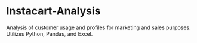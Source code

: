 # Instacart-Analysis
Analysis of customer usage and profiles for marketing and sales purposes. Utilizes Python, Pandas, and Excel.
